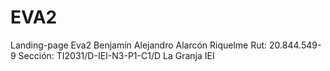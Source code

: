 # EVA2
Landing-page Eva2
Benjamín Alejandro Alarcón Riquelme
Rut: 20.844.549-9
Sección: TI2031/D-IEI-N3-P1-C1/D La Granja IEI
